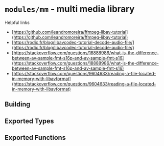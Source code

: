 # `modules/mm` - multi media library

Helpful links
  * [https://github.com/leandromoreira/ffmpeg-libav-tutorial](https://github.com/leandromoreira/ffmpeg-libav-tutorial)
  * [https://rodic.fr/blog/libavcodec-tutorial-decode-audio-file/](https://rodic.fr/blog/libavcodec-tutorial-decode-audio-file/)
  * [https://stackoverflow.com/questions/18888986/what-is-the-difference-between-av-sample-fmt-s16p-and-av-sample-fmt-s16](https://stackoverflow.com/questions/18888986/what-is-the-difference-between-av-sample-fmt-s16p-and-av-sample-fmt-s16)
  * [https://stackoverflow.com/questions/9604633/reading-a-file-located-in-memory-with-libavformat](https://stackoverflow.com/questions/9604633/reading-a-file-located-in-memory-with-libavformat)

## Building


## Exported Types

## Exported Functions


